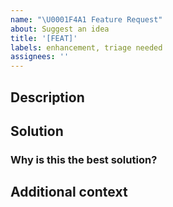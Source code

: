 ```yaml
---
name: "\U0001F4A1 Feature Request"
about: Suggest an idea
title: '[FEAT]'
labels: enhancement, triage needed
assignees: ''
---
```


## Description

<!-- A clear and concise description of what the problem is (e.g. I'm always frustrated when [...]) -->

## Solution

<!-- A clear and concise description of a proposed solution, or feature -->

### Why is this the best solution?

<!-- Describe any other solutions you've thought of, and explain why they're less suitable -->

## Additional context

<!-- Add any other context or screenshots about the feature request here -->
